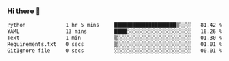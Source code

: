 ### Hi there 👋

<!--START_SECTION:waka-->

```txt
Python             1 hr 5 mins     ████████████████████▒░░░░   81.42 %
YAML               13 mins         ████░░░░░░░░░░░░░░░░░░░░░   16.26 %
Text               1 min           ▒░░░░░░░░░░░░░░░░░░░░░░░░   01.30 %
Requirements.txt   0 secs          ▒░░░░░░░░░░░░░░░░░░░░░░░░   01.01 %
GitIgnore file     0 secs          ░░░░░░░░░░░░░░░░░░░░░░░░░   00.01 %
```

<!--END_SECTION:waka-->

<!--
**Jonas-VanHaeken/Jonas-VanHaeken** is a ✨ _special_ ✨ repository because its `README.md` (this file) appears on your GitHub profile.

Here are some ideas to get you started:

- 🔭 I’m currently working on ...
- 🌱 I’m currently learning ...
- 👯 I’m looking to collaborate on ...
- 🤔 I’m looking for help with ...
- 💬 Ask me about ...
- 📫 How to reach me: ...
- 😄 Pronouns: ...
- ⚡ Fun fact: ...
-->
